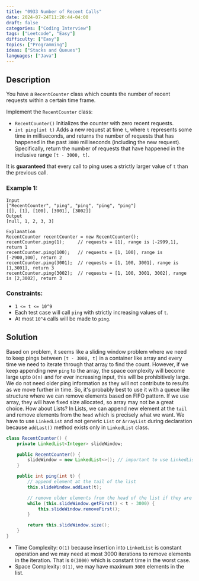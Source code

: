```yaml
---
title: "0933 Number of Recent Calls"
date: 2024-07-24T11:20:44-04:00
draft: false
categories: ["Coding Interview"]
tags: ["Leetcode", "Easy"]
difficulty: ["Easy"]
topics: ["Programming"]
ideas: ["Stacks and Queues"]
languages: ["Java"]
---
```


## Description

You have a `RecentCounter` class which counts the number of recent requests within a certain time frame.

Implement the `RecentCounter` class:

- `RecentCounter()` Initializes the counter with zero recent requests.
- `int ping(int t)` Adds a new request at time `t`, where `t` represents some time in milliseconds, and returns the number of requests that has happened in the past `3000` milliseconds (including the new request). Specifically, return the number of requests that have happened in the inclusive range `[t - 3000, t]`.

It is **guaranteed** that every call to ping uses a strictly larger value of `t` than the previous call.

### Example 1:

```
Input
["RecentCounter", "ping", "ping", "ping", "ping"]
[[], [1], [100], [3001], [3002]]
Output
[null, 1, 2, 3, 3]

Explanation
RecentCounter recentCounter = new RecentCounter();
recentCounter.ping(1);     // requests = [1], range is [-2999,1], return 1
recentCounter.ping(100);   // requests = [1, 100], range is [-2900,100], return 2
recentCounter.ping(3001);  // requests = [1, 100, 3001], range is [1,3001], return 3
recentCounter.ping(3002);  // requests = [1, 100, 3001, 3002], range is [2,3002], return 3
```

### Constraints:

- `1 <= t <= 10^9`
- Each test case will call `ping` with strictly increasing values of `t`.
- At most `10^4` calls will be made to `ping`.

## Solution

Based on problem, it seems like a sliding window problem where we need to keep pings between `[t - 3000, t]` in a container like array and every time we need to iterate through that array to find the count. However, if we keep appending new `ping` to the array, the space complexity will become large upto `O(n)` and for ever increasing input, this will be prohibitively large. We do not need older ping information as they will not contribute to results as we move further in time. So, it's probably best to use it with a queue like structure where we can remove elements based on FIFO pattern. If we use array, they will have fixed size allocated, so array may not be a great choice. How about Lists? In Lists, we can append new element at the `tail` and remove elements from the `head` which is precisely what we want. We have to use `LinkedList` and not generic `List` or `ArrayList` during declaration because `addLast()` method exists only in `LinkedList` class.


```java
class RecentCounter() {
    private LinkedList<Integer> slideWindow;

    public RecentCounter() {
        slideWindow = new LinkedList<>(); // important to use LinkedList
    }

    public int ping(int t) {
        // append element at the tail of the list
        this.slideWindow.addLast(t);

        // remove older elements from the head of the list if they are older than 3000
        while (this.slideWindow.getFirst() < t - 3000) {
            this.slideWindow.removeFirst();
        }

        return this.slideWindow.size();
    }
}
```

- Time Complexity: `O(1)` because insertion into `LinkedList` is constant operation and we may need at most 3000 iterations to remove elements in the iteration. That is `O(3000)` which is constant time in the worst case.
- Space Complexity: `O(1)`, we may have maximum `3000` elements in the list.